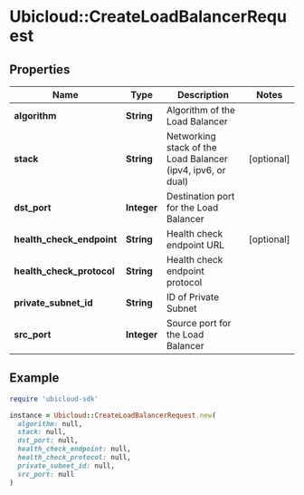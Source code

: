# Ubicloud::CreateLoadBalancerRequest

## Properties

| Name | Type | Description | Notes |
| ---- | ---- | ----------- | ----- |
| **algorithm** | **String** | Algorithm of the Load Balancer |  |
| **stack** | **String** | Networking stack of the Load Balancer (ipv4, ipv6, or dual) | [optional] |
| **dst_port** | **Integer** | Destination port for the Load Balancer |  |
| **health_check_endpoint** | **String** | Health check endpoint URL | [optional] |
| **health_check_protocol** | **String** | Health check endpoint protocol |  |
| **private_subnet_id** | **String** | ID of Private Subnet |  |
| **src_port** | **Integer** | Source port for the Load Balancer |  |

## Example

```ruby
require 'ubicloud-sdk'

instance = Ubicloud::CreateLoadBalancerRequest.new(
  algorithm: null,
  stack: null,
  dst_port: null,
  health_check_endpoint: null,
  health_check_protocol: null,
  private_subnet_id: null,
  src_port: null
)
```

